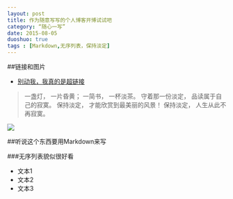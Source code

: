 ```yaml
---
layout: post
title: 作为随意写写的个人博客开博试试吧
category: “随心一写”
date: 2015-08-05
duoshuo: true
tags : [Markdown,无序列表，保持淡定]
---
```



##链接和图片

- [别动我，我真的是超链接](www.baidu.com)

> 一盏灯， 一片昏黄； 一简书， 一杯淡茶。 守着那一份淡定， 品读属于自己的寂寞。 保持淡定， 才能欣赏到最美丽的风景！ 保持淡定， 人生从此不再寂寞。  

![](http://www.wallpapermania.eu/images/lthumbs/2013-09/6039_Romantic-view-in-nature-beautiful-sunset.jpg) 
     
<!-- more -->
        
##听说这个东西要用Markdown来写

###无序列表貌似很好看
- 文本1
- 文本2
- 文本3
